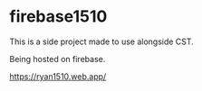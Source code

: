 # firebase1510

This is a side project made to use alongside CST.

Being hosted on firebase.

https://ryan1510.web.app/
